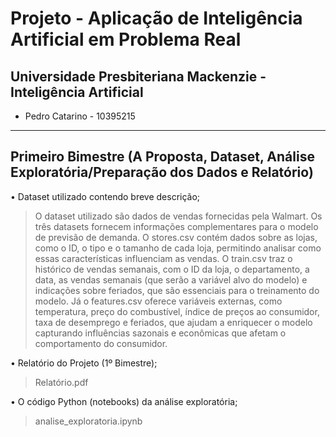 # Projeto - Aplicação de Inteligência Artificial em Problema Real
## Universidade Presbiteriana Mackenzie - Inteligência Artificial
- Pedro Catarino - 10395215

---
## Primeiro Bimestre (A Proposta, Dataset, Análise Exploratória/Preparação dos Dados e Relatório)
• Dataset utilizado contendo breve descrição;  
> O dataset utilizado são dados de vendas fornecidas pela Walmart. Os três datasets fornecem informações complementares para o modelo de previsão de demanda. O stores.csv contém dados sobre as lojas, como o ID, o tipo e o tamanho de cada loja, permitindo analisar como essas características influenciam as vendas. O train.csv traz o histórico de vendas semanais, com o ID da loja, o departamento, a data, as vendas semanais (que serão a variável alvo do modelo) e indicações sobre feriados, que são essenciais para o treinamento do modelo. Já o features.csv oferece variáveis externas, como temperatura, preço do combustível, índice de preços ao consumidor, taxa de desemprego e feriados, que ajudam a enriquecer o modelo capturando influências sazonais e econômicas que afetam o comportamento do consumidor.

• Relatório do Projeto (1º Bimestre);  
> Relatório.pdf

• O código Python (notebooks) da análise exploratória;  
> analise_exploratoria.ipynb
